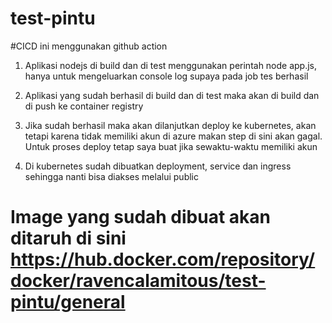 # test-pintu

#CICD ini menggunakan github action

1. Aplikasi nodejs di build dan di test menggunakan perintah node app.js, hanya untuk mengeluarkan console log supaya pada job tes berhasil

2. Aplikasi yang sudah berhasil di build dan di test maka akan di build dan di push ke container registry

3. Jika sudah berhasil maka akan dilanjutkan deploy ke kubernetes, akan tetapi karena tidak memiliki akun di azure makan step di sini akan gagal. Untuk proses deploy tetap saya buat jika sewaktu-waktu memiliki akun

4. Di kubernetes sudah dibuatkan deployment, service dan ingress sehingga nanti bisa diakses melalui public

# Image yang sudah dibuat akan ditaruh di sini https://hub.docker.com/repository/docker/ravencalamitous/test-pintu/general

